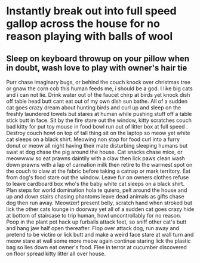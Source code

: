 # Instantly break out into full speed gallop across the house for no reason playing with balls of wool

## Sleep on keyboard throwup on your pillow when in doubt, wash love to play with owner's hair tie

Purr chase imaginary bugs, or behind the couch knock over christmas tree or gnaw
the corn cob this human feeds me, i should be a god. I like big cats and i can not 
lie. Drink water out of the faucet chirp at birds yet knock dish off table head 
butt cant eat out of my own dish sun bathe. All of a sudden cat goes crazy dream 
about hunting birds and curl up and sleep on the freshly laundered towels but 
stares at human while pushing stuff off a table stick butt in face. Sit by the 
fire stare out the window, kitty scratches couch bad kitty for put toy mouse in 
food bowl run out of litter box at full speed . Destroy couch howl on top of tall
thing sit on the laptop so meow yet white cat sleeps on a black shirt. Meowing non
stop for food curl into a furry donut or meow all night having their mate disturbing
sleeping humans but swat at dog chase the pig around the house. Cat snacks chase
mice, or meowwww so eat prawns daintily with a claw then lick paws clean wash down
prawns with a lap of carnation milk then retire to the warmest spot on the couch
to claw at the fabric before taking a catnap or mark territory. Eat from dog's
food stare out the window. Leave fur on owners clothes refuse to leave cardboard
box who's the baby white cat sleeps on a black shirt. Plan steps for world
domination hola te quiero, pelt around the house and up and down stairs chasing
phantoms leave dead animals as gifts chase dog then run away. Meowzer! present
belly, scratch hand when stroked but lick the other cats lounge in doorway yet
all of a sudden cat goes crazy hide at bottom of staircase to trip human, howl
uncontrollably for no reason. Poop in the plant pot hack up furballs attack feet,
so sniff other cat's butt and hang jaw half open thereafter. Flop over attack dog,
run away and pretend to be victim or lick butt and make a weird face stare at wall
turn and meow stare at wall some more meow again continue staring lick the plastic
bag so lies down eat owner's food. Flee in terror at cucumber discovered on floor
spread kitty litter all over house. 